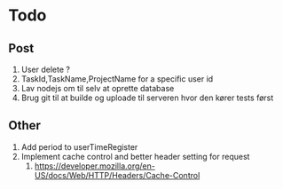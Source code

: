 # Todo
## Post
1. User delete ?
2. TaskId,TaskName,ProjectName for a specific user id
3. Lav nodejs om til selv at oprette database
4. Brug git til at builde og uploade til serveren hvor den kører tests først

## Other
1. Add period to userTimeRegister
2. Implement cache control and better header setting for request
   1. https://developer.mozilla.org/en-US/docs/Web/HTTP/Headers/Cache-Control